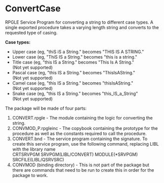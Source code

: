 # ConvertCase
RPGLE Service Program for converting a string to different case types. A single exported procedure takes a varying length string and converts to the requested type of casing.

<b>Case types:</b>
<ul>
  <li>Upper case (eg, "thiS iS a String." becomes "THIS IS A STRING."</li>
  <li>Lower case (eg, "ThiS IS a String." becomes "this is a string."</li>
  <li>Title case (eg, "this IS a String." becomes "This Is A String."</li> (Not yet supported)
  <li>Pascal case (eg, "this IS a String." becomes "ThisIsAString."</li> (Not yet supported)
  <li>Camel case (eg, "this IS a String." becomes "thisIsAString."</li> (Not yet supported)
  <li>Snake case (eg, "this IS a String." becomes "this_IS_a_String"</li> (Not yet supported)
</ul>

The package will be made of four parts:
<ol>
  <li>CONVERT.rpgle - The module containing the logic for converting the string.</li>
  <li>CONVMOD_P.rpgleinc - The copybook containing the prototype for the procedure as well as the constants required to call the procedure.</li>
  <li>CONVERT.bnd - The service program containing the signature. To create this service program, use the following command, replacing LIBL with the library name </br>CRTSRVPGM SRVPGM(LIBL/CONVERT) MODULE(*SRVPGM) SRCFILE(LIBL/QSRVSRC)</li>
  <li>CONVMOD (binding directory) - This is not part of the package but there are commands that need to be run to create this in order for the package to work.</li>
</ol>
